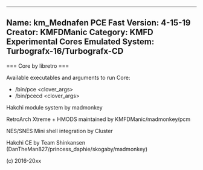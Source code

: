 -----------------------
Name: km_Mednafen PCE Fast
Version: 4-15-19
Creator: KMFDManic
Category: KMFD Experimental Cores
Emulated System: Turbografx-16/Turbografx-CD
-----------------------
=== Core by libretro ===

Available executables and arguments to run Core:
- /bin/pce <rom> <clover_args>
- /bin/pcecd <rom> <clover_args>

Hakchi module system by madmonkey

RetroArch Xtreme + HMODS maintained by KMFDManic/madmonkey/pcm

NES/SNES Mini shell integration by Cluster

Hakchi CE by Team Shinkansen (DanTheMan827/princess_daphie/skogaby/madmonkey)

(c) 2016-20xx
